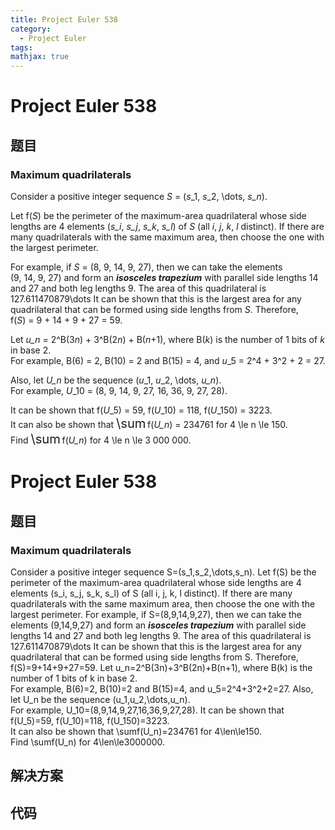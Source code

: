 ```yaml
---
title: Project Euler 538
category:
  - Project Euler
tags:
mathjax: true
---
```

<escape><!-- more --></escape>
    
# Project Euler 538
## 题目
### Maximum quadrilaterals


Consider a positive integer sequence <var>S</var> = (<var>s</var>_1, <var>s</var>_2, \dots, <var>s_n</var>).

Let f(<var>S</var>) be the perimeter of the maximum-area quadrilateral whose side lengths are 4 elements (<var>s_i</var>, <var>s_j</var>, <var>s_k</var>, <var>s_l</var>) of <var>S</var> (all <var>i</var>, <var>j</var>, <var>k</var>, <var>l</var> distinct). If there are many quadrilaterals with the same maximum area, then choose the one with the largest perimeter.

For example, if <var>S</var> = (8, 9, 14, 9, 27), then we can take the elements (9, 14, 9, 27) and form an <dfn title="An isosceles trapezium (US: trapezoid) is a quadrilateral where one pair of opposite sides are parallel and of different lengths, and the other pair has the same length."><b>isosceles trapezium</b></dfn> with parallel side lengths 14 and 27 and both leg lengths 9. The area of this quadrilateral is 127.611470879\dots It can be shown that this is the largest area for any quadrilateral that can be formed using side lengths from <var>S</var>. Therefore, f(<var>S</var>) = 9 + 14 + 9 + 27 = 59.

Let <var>u_n</var> = 2^B(3<var>n</var>) + 3^B(2<var>n</var>) + B(<var>n</var>+1), where B(<var>k</var>) is the number of 1 bits of <var>k</var> in base 2.<br />
For example, B(6) = 2, B(10) = 2 and B(15) = 4, and <var>u</var>_5 = 2^4 + 3^2 + 2 = 27.

Also, let <var>U_n</var> be the sequence (<var>u</var>_1, <var>u</var>_2, \dots, <var>u_n</var>).<br />
For example, <var>U</var>_10 = (8, 9, 14, 9, 27, 16, 36, 9, 27, 28).

It can be shown that f(<var>U</var>_5) = 59, f(<var>U</var>_10) = 118, f(<var>U</var>_150) = 3223.<br />
It can also be shown that <span style="font-size:larger;"><span style="font-size:larger;">\sum</span></span> f(<var>U_n</var>) = 234761 for 4 \le n \le 150.<br />
Find <span style="font-size:larger;"><span style="font-size:larger;">\sum</span></span> f(<var>U_n</var>) for 4 \le n \le 3 000 000.


# Project Euler 538
## 题目
### Maximum quadrilaterals

Consider a positive integer sequence S=(s_1,s_2,\dots,s_n).
Let f(S) be the perimeter of the maximum-area quadrilateral whose side lengths are 4 elements (s_i, s_j, s_k, s_l) of S (all i, j, k, l distinct). If there are many quadrilaterals with the same maximum area, then choose the one with the largest perimeter.
For example, if S=(8,9,14,9,27), then we can take the elements (9,14,9,27) and form an <dfn title="An isosceles trapezium (US: trapezoid) is a quadrilateral where one pair of opposite sides are parallel and of different lengths, and the other pair has the same length."><b>isosceles trapezium</b></dfn> with parallel side lengths 14 and 27 and both leg lengths 9. The area of this quadrilateral is 127.611470879\dots It can be shown that this is the largest area for any quadrilateral that can be formed using side lengths from S. Therefore, f(S)=9+14+9+27=59.
Let u_n=2^B(3n)+3^B(2n)+B(n+1), where B(k) is the number of 1 bits of k in base 2.<br>For example, B(6)=2, B(10)=2 and B(15)=4, and u_5=2^4+3^2+2=27.
Also, let U_n be the sequence (u_1,u_2,\dots,u_n).<br>For example, U_10=(8,9,14,9,27,16,36,9,27,28).
It can be shown that f(U_5)=59, f(U_10)=118, f(U_150)=3223.<br>It can also be shown that \sumf(U_n)=234761 for 4\len\le150.<br>Find \sumf(U_n) for 4\len\le3000000.


## 解决方案


## 代码


